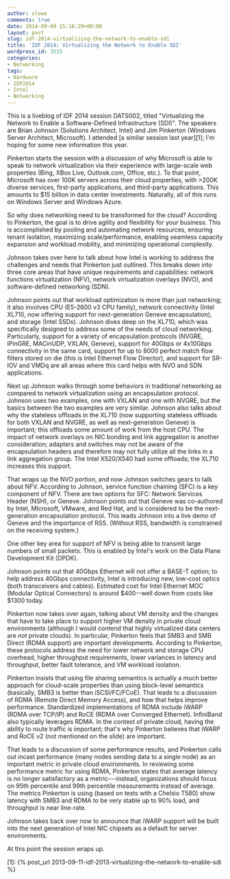```yaml
---
author: slowe
comments: true
date: 2014-09-09 15:18:29+00:00
layout: post
slug: idf-2014-virtualizing-the-network-to-enable-sdi
title: 'IDF 2014: Virtualizing the Network to Enable SDI'
wordpress_id: 3515
categories:
- Networking
tags:
- Hardware
- IDF2014
- Intel
- Networking
---
```


This is a liveblog of IDF 2014 session DATS002, titled "Virtualizing the Network to Enable a Software-Defined Infrastructure (SDI)". The speakers are Brian Johnson (Solutions Architect, Intel) and Jim Pinkerton (Windows Server Architect, Microsoft). I attended [a similar session last year][1]; I'm hoping for some new information this year.

Pinkerton starts the session with a discussion of why Microsoft is able to speak to network virtualization via their experience with large-scale web properties (Bing, XBox Live, Outlook.com, Office, etc.). To that point, Microsoft has over 100K servers across their cloud properties, with >200K diverse services, first-party applications, and third-party applications. This amounts to $15 billion in data center investments. Naturally, all of this runs on Windows Server and Windows Azure.

So why does networking need to be transformed for the cloud? According to Pinkerton, the goal is to drive agility and flexibility for your business. This is accomplished by pooling and automating network resources, ensuring tenant isolation, maximizing scale/performance, enabling seamless capacity expansion and workload mobility, and minimizing operational complexity.

Johnson takes over here to talk about how Intel is working to address the challenges and needs that Pinkerton just outlined. This breaks down into three core areas that have unique requirements and capabilities: network functions virtualization (NFV), network virtualization overlays (NVO), and software-defined networking (SDN).

Johnson points out that workload optimization is more than just networking; it also involves CPU (E5-2600 v3 CPU family), network connectivity (Intel XL710, now offering support for next-generation Geneve encapsulation), and storage (Intel SSDs). Johnson dives deep on the XL710, which was specifically designed to address some of the needs of cloud networking. Particularly, support for a variety of encapsulation protocols (NVGRE, IPinGRE, MACinUDP, VXLAN, Geneve), support for 40Gbps or 4x10Gbps connectivity in the same card, support for up to 8000 perfect match flow filters stored on die (this is Intel Ethernet Flow Director), and support for SR-IOV and VMDq are all areas where this card helps with NVO and SDN applications.

Next up Johnson walks through some behaviors in traditional networking as compared to network virtualization using an encapsulation protocol. Johnson uses two examples, one with VXLAN and one with NVGRE, but the basics between the two examples are very similar. Johnson also talks about why the stateless offloads in the XL710 (now supporting stateless offloads for both VXLAN and NVGRE, as well as next-generation Geneve) is important; this offloads some amount of work from the host CPU. The impact of network overlays on NIC bonding and link aggregation is another consideration; adapters and switches may not be aware of the encapsulation headers and therefore may not fully utilize all the links in a link aggregation group. The Intel X520/X540 had some offloads; the XL710 increases this support.

That wraps up the NVO portion, and now Johnson switches gears to talk about NFV. According to Johnson, service function chaining (SFC) is a key component of NFV. There are two options for SFC: Network Services Header (NSH), or Geneve. Johnson points out that Geneve was co-authored by Intel, MIcrosoft, VMware, and Red Hat, and is considered to be the next-generation encapsulation protocol. This leads Johnson into a live demo of Geneve and the importance of RSS. (Without RSS, bandwidth is constrained on the receiving system.)

One other key area for support of NFV is being able to transmit large numbers of small packets. This is enabled by Intel's work on the Data Plane Development Kit (DPDK).

Johnson points out that 40Gbps Ethernet will not offer a BASE-T option; to help address 40Gbps connectivity, Intel is introducing new, low-cost optics (both transceivers and cables). Estimated cost for Intel Ethernet MOC (Modular Optical Connectors) is around $400--well down from costs like $1300 today.

Pinkerton now takes over again, talking about VM density and the changes that have to take place to support higher VM density in private cloud environments (although I would contend that highly virtualized data centers are _not_ private clouds). In particular, Pinkerton feels that SMB3 and SMB Direct (RDMA support) are important developments. According to Pinkerton, these protocols address the need for lower network and storage CPU overhead, higher throughput requirements, lower variances in latency and throughput, better fault tolerance, and VM workload isolation.

Pinkerton insists that using file sharing semantics is actually a much better approach for cloud-scale properties than using block-level semantics (basically, SMB3 is better than iSCSI/FC/FCoE). That leads to a discussion of RDMA (Remote Direct Memory Access), and how that helps improve performance. Standardized implementations of RDMA include iWARP (RDMA over TCP/IP) and RoCE (RDMA over Converged Ethernet). InfiniBand also typically leverages RDMA. In the context of private cloud, having the ability to route traffic is important; that's why Pinkerton believes that iWARP and RoCE v2 (not mentioned on the slide) are important.

That leads to a discussion of some performance results, and Pinkerton calls out incast performance (many nodes sending data to a single node) as an important metric in private cloud environments. In reviewing some performance metric for using RDMA, Pinkerton states that average latency is no longer satisfactory as a metric---instead, organizations should focus on 95th percentile and 99th percentile measurements instead of average. The metrics Pinkerton is using (based on tests with a Chelsio T580) show latency with SMB3 and RDMA to be very stable up to 90% load, and throughput is near line-rate.

Johnson takes back over now to announce that iWARP support will be built into the next generation of Intel NIC chipsets as a default for server environments.

At this point the session wraps up.

[1]: {% post_url 2013-09-11-idf-2013-virtualizing-the-network-to-enable-sdi %}
